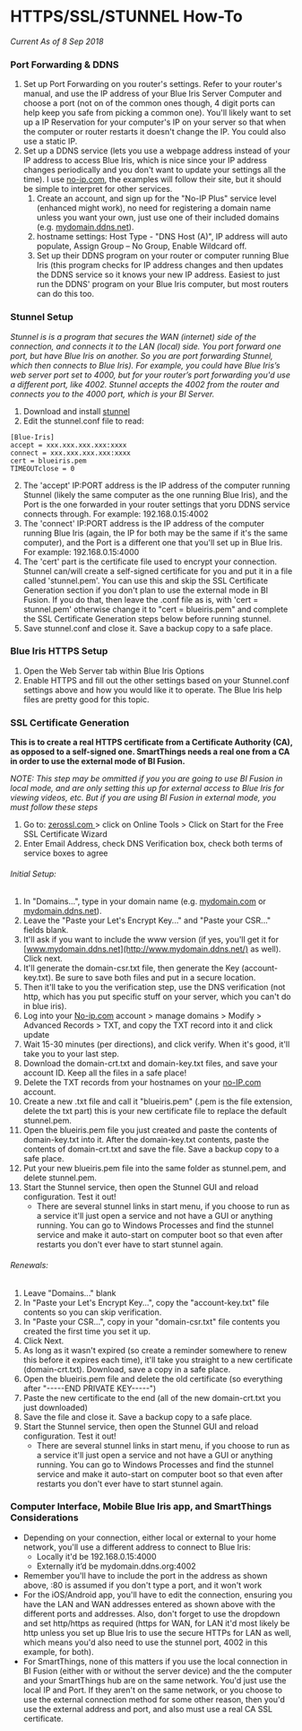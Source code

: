 # HTTPS/SSL/STUNNEL How-To
*Current As of 8 Sep 2018*

### Port Forwarding & DDNS
1. Set up Port Forwarding on you router's settings.  Refer to your router's manual, and use the IP address of your Blue Iris Server Computer and choose a port (not on of the common ones though, 4 digit ports can help keep you safe from picking a common one).  You'll likely want to set up a IP Reservation for your computer's IP on your server so that when the computer or router restarts it doesn't change the IP.  You could also use a static IP.
2. Set up a DDNS service (lets you use a webpage address instead of your IP address to access Blue Iris, which is nice since your IP address changes periodically and you don't want to update your settings all the time).  I use [no-ip.com](http://no-ip.com/), the examples will follow their site, but it should be simple to interpret for other services.
   1. Create an account, and sign up for the "No-IP Plus" service level (enhanced might work), no need for registering a domain name unless you want your own, just use one of their included domains (e.g. [mydomain.ddns.net](http://mydomain.ddns.net/)).
   2. hostname settings: Host Type - "DNS Host (A)", IP address will auto populate, Assign Group – No Group, Enable Wildcard off.
   3. Set up their DDNS program on your router or computer running Blue Iris (this program checks for IP address changes and then updates the DDNS service so it knows your new IP address.  Easiest to just run the DDNS' program on your Blue Iris computer, but most routers can do this too.

### Stunnel Setup
*Stunnel is is a program that secures the WAN (internet) side of the connection, and connects it to the LAN (local) side.  You port forward one port, but have Blue Iris on another.  So you are port forwarding Stunnel, which then connects to Blue Iris). For example, you could have Blue Iris’s web server port set to 4000, but for your router’s port forwarding you'd use a different port, like 4002. Stunnel accepts the 4002 from the router and connects you to the 4000 port, which is your BI Server.*

1. Download and install [stunnel](https://www.stunnel.org/index.html)
2. Edit the stunnel.conf file to read:
```
[Blue-Iris]
accept = xxx.xxx.xxx.xxx:xxxx
connect = xxx.xxx.xxx.xxx:xxxx
cert = blueiris.pem
TIMEOUTclose = 0
```
2. The 'accept' IP:PORT address is the IP address of the computer running Stunnel (likely the same computer as the one running Blue Iris), and the Port is the one forwarded in your router settings that yoru DDNS service connects through. For example: 192.168.0.15:4002
3. The 'connect' IP:PORT address is the IP address of the computer running Blue Iris (again, the IP for both may be the same if it's the same computer), and the Port is a different one that you'll set up in Blue Iris. For example: 192.168.0.15:4000
3. The 'cert' part is the certificate file used to encrypt your connection.  Stunnel can/will create a self-signed certificate for you and put it in a file called 'stunnel.pem'. You can use this and skip the SSL Certificate Generation section if you don't plan to use the external mode in BI Fusion.  If you do that, then leave the .conf file as is, with 'cert = stunnel.pem' otherwise change it to "cert = blueiris.pem" and complete the SSL Certificate Generation steps below before running stunnel.
4. Save stunnel.conf and close it. Save a backup copy to a safe place. 

### Blue Iris HTTPS Setup

1. Open the Web Server tab within Blue Iris Options
2. Enable HTTPS and fill out the other settings based on your Stunnel.conf settings above and how you would like it to operate.  The Blue Iris help files are pretty good for this topic.

### SSL Certificate Generation
**This is to create a real HTTPS certificate from a Certificate Authority (CA), as opposed to a self-signed one.  SmartThings needs a real one from a CA in order to use the external mode of BI Fusion.**

*NOTE: This step may be ommitted if you you are going to use BI Fusion in local mode, and are only setting this up for external access to Blue Iris for viewing videos, etc.  But if you are using BI Fusion in external mode, you must follow these steps*

1. Go to: [zerossl.com ](http://zerossl.com/) > click on Online Tools > Click on Start for the Free SSL Certificate Wizard
2. Enter Email Address, check DNS Verification box, check both terms of service boxes to agree

###### Initial Setup:
1. In "Domains...", type in your domain name (e.g. [mydomain.com](http://mydomain.com/) or [mydomain.ddns.net](http://mydomain.ddns.net/)).
2. Leave the "Paste your Let's Encrypt Key..." and "Paste your CSR..." fields blank.
3. It'll ask if you want to include the www version (if yes, you'll get it for [www.mydomain.ddns.net](http://www.mydomain.ddns.net/) as well). Click next.
4. It'll generate the domain-csr.txt file, then generate the Key (account-key.txt). Be sure to save both files and put in a secure location.
5. Then it'll take to you the verification step, use the DNS verification (not http, which has you put specific stuff on your server, which you can't do in blue iris).
6. Log into your [No-ip.com](http://no-ip.com/) account > manage domains > Modify > Advanced Records > TXT, and copy the TXT record into it and click update
7. Wait 15-30 minutes (per directions), and click verify. When it's good, it'll take you to your last step.
8. Download the domain-crt.txt and domain-key.txt files, and save your account ID. Keep all the files in a safe place!
9. Delete the TXT records from your hostnames on your [no-IP.com](http://no-ip.com/) account.
10. Create a new .txt file and call it "blueiris.pem" (.pem is the file extension, delete the txt part) this is your new certificate file to replace the default stunnel.pem.
11. Open the blueiris.pem file you just created and paste the contents of domain-key.txt into it. After the domain-key.txt contents, paste the contents of domain-crt.txt and save the file. Save a backup copy to a safe place.
12. Put your new blueiris.pem file into the same folder as stunnel.pem, and delete stunnel.pem.
13. Start the Stunnel service, then open the Stunnel GUI and reload configuration. Test it out!
    - There are several stunnel links in start menu, if you choose to run as a service it'll just open a service and not have a GUI or anything running.  You can go to Windows Processes and find the stunnel service and make it auto-start on computer boot so that even after restarts you don't ever have to start stunnel again.
###### Renewals:
1. Leave "Domains..." blank
2. In "Paste your Let's Encrypt Key...", copy the "account-key.txt" file contents so you can skip verification.
3. In "Paste your CSR...", copy in your "domain-csr.txt" file contents you created the first time you set it up.
4. Click Next.
5. As long as it wasn't expired (so create a reminder somewhere to renew this before it expires each time), it'll take you straight to a new certificate (domain-crt.txt). Download, save a copy in a safe place.
6. Open the blueiris.pem file and delete the old certificate (so everything after "-----END PRIVATE KEY-----")
7. Paste the new certificate to the end (all of the new domain-crt.txt you just downloaded)
8. Save the file and close it. Save a backup copy to a safe place.
9. Start the Stunnel service, then open the Stunnel GUI and reload configuration. Test it out!
    - There are several stunnel links in start menu, if you choose to run as a service it'll just open a service and not have a GUI or anything running.  You can go to Windows Processes and find the stunnel service and make it auto-start on computer boot so that even after restarts you don't ever have to start stunnel again.
    
### Computer Interface, Mobile Blue Iris app, and SmartThings Considerations
* Depending on your connection, either local or external to your home network, you'll use a different address to connect to Blue Iris:
    * Locally it'd be 192.168.0.15:4000
    * Externally it’d be mydomain.ddns.org:4002
* Remember you'll have to include the port in the address as shown above, :80 is assumed if you don't type a port, and it won't work
* For the iOS/Android app, you'll have to edit the connection, ensuring you have the LAN and WAN addresses entered as shown above with the different ports and addresses.  Also, don't forget to use the dropdown and set http/https as required (https for WAN, for LAN it'd most likely be http unless you set up Blue Iris to use the secure HTTPs for LAN as well, which means you'd also need to use the stunnel port, 4002 in this example, for both).
* For SmartThings, none of this matters if you use the local connection in BI Fusion (either with or without the server device) and the the computer and your SmartThings hub are on the same network.  You'd just use the local IP and Port.  If they aren't on the same network, or you choose to use the external connection method for some other reason, then you'd use the external address and port, and also must use a real CA SSL certificate. 
